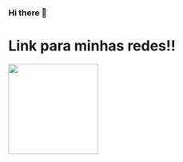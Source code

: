 ### Hi there 👋

<h1>
  Link para minhas redes!!
</h1>

<div align="left">
    <a href="https://github.com/EduardoSBM">
        <img height="180em" src="https://github-readme-stats.vercel.app/api/top-langs/?username=EduardoSBM&layout=compact&theme=dracula&show_icons=true" />
    </a>
</div>


